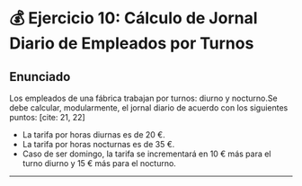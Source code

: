 # 💰 Ejercicio 10: Cálculo de Jornal Diario de Empleados por Turnos

## Enunciado

Los empleados de una fábrica trabajan por turnos: diurno y nocturno.Se debe calcular, modularmente, el jornal diario de acuerdo con los siguientes puntos: [cite: 21, 22]

* La tarifa por horas diurnas es de 20 €. 
* La tarifa por horas nocturnas es de 35 €. 
* Caso de ser domingo, la tarifa se incrementará en 10 € más para el turno diurno y 15 € más para el nocturno. 

---